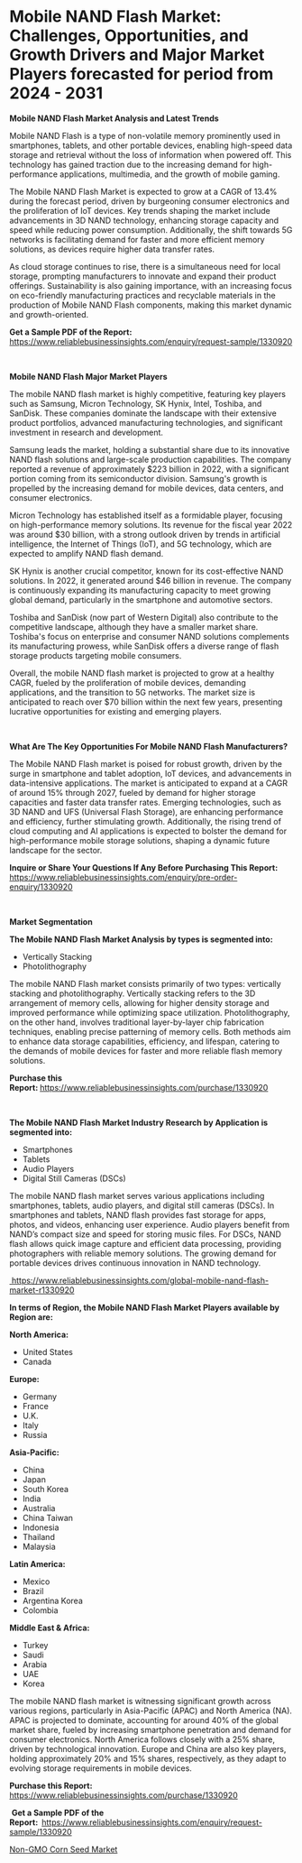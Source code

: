 <p><h1>Mobile NAND Flash Market: Challenges, Opportunities, and Growth Drivers and Major Market Players forecasted for period from 2024 - 2031</h1></p><p><strong>Mobile NAND Flash Market Analysis and Latest Trends</strong></p>
<p><p>Mobile NAND Flash is a type of non-volatile memory prominently used in smartphones, tablets, and other portable devices, enabling high-speed data storage and retrieval without the loss of information when powered off. This technology has gained traction due to the increasing demand for high-performance applications, multimedia, and the growth of mobile gaming.</p><p>The Mobile NAND Flash Market is expected to grow at a CAGR of 13.4% during the forecast period, driven by burgeoning consumer electronics and the proliferation of IoT devices. Key trends shaping the market include advancements in 3D NAND technology, enhancing storage capacity and speed while reducing power consumption. Additionally, the shift towards 5G networks is facilitating demand for faster and more efficient memory solutions, as devices require higher data transfer rates. </p><p>As cloud storage continues to rise, there is a simultaneous need for local storage, prompting manufacturers to innovate and expand their product offerings. Sustainability is also gaining importance, with an increasing focus on eco-friendly manufacturing practices and recyclable materials in the production of Mobile NAND Flash components, making this market dynamic and growth-oriented.</p></p>
<p><strong>Get a Sample PDF of the Report:&nbsp;</strong> <a href="https://www.reliablebusinessinsights.com/enquiry/request-sample/1330920?utm_campaign=63&utm_medium=2&utm_source=Github&utm_content=ia&utm_term=31122024&utm_id=mobile-nand-flash">https://www.reliablebusinessinsights.com/enquiry/request-sample/1330920</a></p>
<p>&nbsp;</p>
<p><strong>Mobile NAND Flash Major Market Players</strong></p>
<p><p>The mobile NAND flash market is highly competitive, featuring key players such as Samsung, Micron Technology, SK Hynix, Intel, Toshiba, and SanDisk. These companies dominate the landscape with their extensive product portfolios, advanced manufacturing technologies, and significant investment in research and development.</p><p>Samsung leads the market, holding a substantial share due to its innovative NAND flash solutions and large-scale production capabilities. The company reported a revenue of approximately $223 billion in 2022, with a significant portion coming from its semiconductor division. Samsung's growth is propelled by the increasing demand for mobile devices, data centers, and consumer electronics.</p><p>Micron Technology has established itself as a formidable player, focusing on high-performance memory solutions. Its revenue for the fiscal year 2022 was around $30 billion, with a strong outlook driven by trends in artificial intelligence, the Internet of Things (IoT), and 5G technology, which are expected to amplify NAND flash demand.</p><p>SK Hynix is another crucial competitor, known for its cost-effective NAND solutions. In 2022, it generated around $46 billion in revenue. The company is continuously expanding its manufacturing capacity to meet growing global demand, particularly in the smartphone and automotive sectors.</p><p>Toshiba and SanDisk (now part of Western Digital) also contribute to the competitive landscape, although they have a smaller market share. Toshiba's focus on enterprise and consumer NAND solutions complements its manufacturing prowess, while SanDisk offers a diverse range of flash storage products targeting mobile consumers.</p><p>Overall, the mobile NAND flash market is projected to grow at a healthy CAGR, fueled by the proliferation of mobile devices, demanding applications, and the transition to 5G networks. The market size is anticipated to reach over $70 billion within the next few years, presenting lucrative opportunities for existing and emerging players.</p></p>
<p>&nbsp;</p>
<p><strong>What Are The Key Opportunities For Mobile NAND Flash Manufacturers?</strong></p>
<p><p>The Mobile NAND Flash market is poised for robust growth, driven by the surge in smartphone and tablet adoption, IoT devices, and advancements in data-intensive applications. The market is anticipated to expand at a CAGR of around 15% through 2027, fueled by demand for higher storage capacities and faster data transfer rates. Emerging technologies, such as 3D NAND and UFS (Universal Flash Storage), are enhancing performance and efficiency, further stimulating growth. Additionally, the rising trend of cloud computing and AI applications is expected to bolster the demand for high-performance mobile storage solutions, shaping a dynamic future landscape for the sector.</p></p>
<p><strong>Inquire or Share Your Questions If Any Before Purchasing This Report:</strong> <a href="https://www.reliablebusinessinsights.com/enquiry/pre-order-enquiry/1330920?utm_campaign=63&utm_medium=2&utm_source=Github&utm_content=ia&utm_term=31122024&utm_id=mobile-nand-flash">https://www.reliablebusinessinsights.com/enquiry/pre-order-enquiry/1330920</a></p>
<p>&nbsp;</p>
<p><strong>Market Segmentation</strong></p>
<p><strong>The Mobile NAND Flash Market Analysis by types is segmented into:</strong></p>
<p><ul><li>Vertically Stacking</li><li>Photolithography</li></ul></p>
<p><p>The mobile NAND Flash market consists primarily of two types: vertically stacking and photolithography. Vertically stacking refers to the 3D arrangement of memory cells, allowing for higher density storage and improved performance while optimizing space utilization. Photolithography, on the other hand, involves traditional layer-by-layer chip fabrication techniques, enabling precise patterning of memory cells. Both methods aim to enhance data storage capabilities, efficiency, and lifespan, catering to the demands of mobile devices for faster and more reliable flash memory solutions.</p></p>
<p><strong>Purchase this Report:&nbsp;</strong><a href="https://www.reliablebusinessinsights.com/purchase/1330920?utm_campaign=63&utm_medium=2&utm_source=Github&utm_content=ia&utm_term=31122024&utm_id=mobile-nand-flash">https://www.reliablebusinessinsights.com/purchase/1330920</a></p>
<p>&nbsp;</p>
<p><strong>The Mobile NAND Flash Market Industry Research by Application is segmented into:</strong></p>
<p><ul><li>Smartphones</li><li>Tablets</li><li>Audio Players</li><li>Digital Still Cameras (DSCs)</li></ul></p>
<p><p>The mobile NAND flash market serves various applications including smartphones, tablets, audio players, and digital still cameras (DSCs). In smartphones and tablets, NAND flash provides fast storage for apps, photos, and videos, enhancing user experience. Audio players benefit from NAND’s compact size and speed for storing music files. For DSCs, NAND flash allows quick image capture and efficient data processing, providing photographers with reliable memory solutions. The growing demand for portable devices drives continuous innovation in NAND technology.</p></p>
<p><a href="https://www.reliablebusinessinsights.com/global-mobile-nand-flash-market-r1330920?utm_campaign=63&utm_medium=2&utm_source=Github&utm_content=ia&utm_term=31122024&utm_id=mobile-nand-flash">&nbsp;https://www.reliablebusinessinsights.com/global-mobile-nand-flash-market-r1330920</a></p>
<p><strong>In terms of Region, the Mobile NAND Flash Market Players available by Region are:</strong></p>
<p>
    <p> <strong> North America: </strong>
        <ul>
            <li>United States</li>
            <li>Canada</li>
        </ul>
        </p> 
    <p> <strong> Europe: </strong>
        <ul>
            <li>Germany</li>
            <li>France</li>
            <li>U.K.</li>
            <li>Italy</li>
            <li>Russia</li>
        </ul>
        </p> 
    <p> <strong> Asia-Pacific: </strong>
        <ul>
            <li>China</li>
            <li>Japan</li>
            <li>South Korea</li>
            <li>India</li>
            <li>Australia</li>
            <li>China Taiwan</li>
            <li>Indonesia</li>
            <li>Thailand</li>
            <li>Malaysia</li>
        </ul>
        </p> 
    <p> <strong> Latin America: </strong>
        <ul>
            <li>Mexico</li>
            <li>Brazil</li>
            <li>Argentina Korea</li>
            <li>Colombia</li>
        </ul>
        </p> 
    <p> <strong> Middle East & Africa: </strong>
        <ul>
            <li>Turkey</li>
            <li>Saudi</li>
            <li>Arabia</li>
            <li>UAE</li>
            <li>Korea</li>
        </ul>
    </p>
    </p>
<p><p>The mobile NAND flash market is witnessing significant growth across various regions, particularly in Asia-Pacific (APAC) and North America (NA). APAC is projected to dominate, accounting for around 40% of the global market share, fueled by increasing smartphone penetration and demand for consumer electronics. North America follows closely with a 25% share, driven by technological innovation. Europe and China are also key players, holding approximately 20% and 15% shares, respectively, as they adapt to evolving storage requirements in mobile devices.</p></p>
<p><strong>Purchase this Report: </strong><a href="https://www.reliablebusinessinsights.com/purchase/1330920?utm_campaign=63&utm_medium=2&utm_source=Github&utm_content=ia&utm_term=31122024&utm_id=mobile-nand-flash">https://www.reliablebusinessinsights.com/purchase/1330920</a></p>
<p>&nbsp;<strong>Get a Sample PDF of the Report:&nbsp;&nbsp;</strong><a href="https://www.reliablebusinessinsights.com/enquiry/request-sample/1330920?utm_campaign=63&utm_medium=2&utm_source=Github&utm_content=ia&utm_term=31122024&utm_id=mobile-nand-flash">https://www.reliablebusinessinsights.com/enquiry/request-sample/1330920</a></p>
<p><strong></strong></p>
<p><p><a href="https://github.com/barnickclara79/Market-Research-Report-List-1/blob/main/non-gmo-corn-seed-market.md?utm_campaign=63&utm_medium=2&utm_source=Github&utm_content=ia&utm_term=31122024&utm_id=mobile-nand-flash">Non-GMO Corn Seed Market</a></p></p>